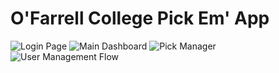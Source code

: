 # O'Farrell College Pick Em' App
![Login Page](https://github.com/user-attachments/assets/c6fe5a7f-0b01-4c59-93a7-4ac0c6e8af23)
![Main Dashboard](https://github.com/user-attachments/assets/57f7c935-dbc7-4ba3-b67e-187f8f44bd7a)
![Pick Manager](https://github.com/user-attachments/assets/37ada102-bed0-4985-94cf-035254d40591)
![User Management Flow](https://github.com/user-attachments/assets/cc6ec3c8-0099-42ea-b4f2-1c867b15b091)



